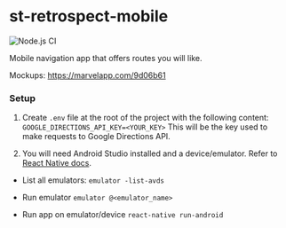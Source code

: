 # st-retrospect-mobile
![Node.js CI](https://github.com/dh-center/st-retrospect-mobile/workflows/Node.js%20CI/badge.svg?branch=master&event=push)

Mobile navigation app that offers routes you will like.

Mockups: https://marvelapp.com/9d06b61

### Setup

1. Create `.env` file at the root of the project with the following content:
`GOOGLE_DIRECTIONS_API_KEY=<YOUR_KEY>`
This will be the key used to make requests to Google Directions API. 

2. You will need Android Studio installed and a device/emulator.
Refer to [React Native docs](https://facebook.github.io/react-native/docs/getting-started).

- List all emulators:
`emulator -list-avds`

- Run emulator
`emulator @<emulator_name>`

- Run app on emulator/device
`react-native run-android`
